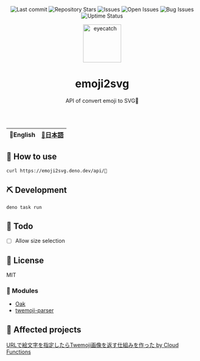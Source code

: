 <div align="center">

![Last commit](https://img.shields.io/github/last-commit/Comamoca/baserepo?style=flat-square)
![Repository Stars](https://img.shields.io/github/stars/Comamoca/baserepo?style=flat-square)
![Issues](https://img.shields.io/github/issues/Comamoca/baserepo?style=flat-square)
![Open Issues](https://img.shields.io/github/issues-raw/Comamoca/baserepo?style=flat-square)
![Bug Issues](https://img.shields.io/github/issues/Comamoca/baserepo/bug?style=flat-square)
![Uptime Status](https://img.shields.io/endpoint?url=https://raw.githubusercontent.com/Comamoca/status/master/api/emoji2svg/uptime-day.json&style=flat-square)

<img src="https://emoji2svg.deno.dev/api/🍣" alt="eyecatch" height="100">

# emoji2svg

API of convert emoji to SVG🍣

<br>
<br>

</div>

<table>
  <thead>
    <tr>
      <th style="text-align:center">🍔English</th>
      <th style="text-align:center"><a href="README.ja.md">🍡日本語</a></th>
    </tr>
  </thead>
</table>

<div align="center">

</div>

## 🚀 How to use

```
curl https://emoji2svg.deno.dev/api/🦊
```

## ⛏️ Development

```sh
deno task run
```

## 📝 Todo

- [ ] Allow size selection

## 📜 License

MIT

### 🧩 Modules

- [Oak](https://oakserver.github.io/oak/)
- [twemoji-parser](https://github.com/twitter/twemoji-parser)

## 👏 Affected projects

[URLで絵文字を指定したらTwemoji画像を返す仕組みを作った by Cloud Functions](https://zenn.dev/team_zenn/articles/5b331a95a6f6f5)
